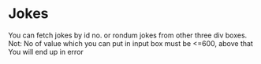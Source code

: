 # Jokes

You can fetch jokes by id no. or rondum jokes from other three div boxes. Not: No of value which you can put in input box must be <=600, above that 
You will end up  in error 
